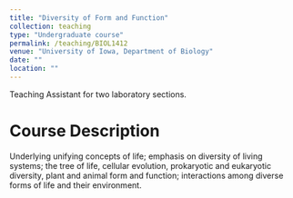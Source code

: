 ```yaml
---
title: "Diversity of Form and Function"
collection: teaching
type: "Undergraduate course"
permalink: /teaching/BIOL1412
venue: "University of Iowa, Department of Biology"
date: ""
location: ""
---
```


Teaching Assistant for two laboratory sections.

Course Description
======
Underlying unifying concepts of life; emphasis on diversity of living systems; the tree of life, cellular evolution, prokaryotic and eukaryotic diversity, plant and animal form and function; interactions among diverse forms of life and their environment.
